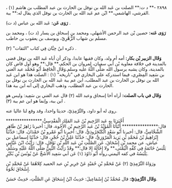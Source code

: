 ٢٨٩٨ -** د ت:** الصلت بن عَبد الله بن نوفل بن الحارث بن عبد المطلب بن هاشم (١) ، القرشي، الهاشمي،** ابْن عم عَبد الله بن الحارث بن نوفل الذي يقال له:** ببة.

**رَوَى عَن:** عَبد الله بن عباس (د ت) .

**رَوَى عَنه:** حصين بْن عبد الرحمن الأشهلي، ومحمد بن إسحاق بن يسار (د ت) ، ومحمد بن مسلم بن شهاب الزُّهْرِيّ، ويوسف بن يعقوب بن حاطب.

ذكره ابنُ حِبَّان فِي كتاب "الثقات" (٢) .

**وَقَال الزبير بْن بكار:** أمه أم ولد، وكان فقيها عابدا، وذكر أن أباه عَبد الله بن نوفل قضى بالمدينة في خلافة معاوية بْن أَبي سفيان، لمروان بن الحكم،** قال:** وهو أول قاض كان بالمدينة، وكان يشبه برسول الله صَلَّى اللَّهُ عليه وسلم.وَقَال الْحَافِظ أَبُو مُحَمَّد عبد الغني بن سَعِيد المِصْرِي، فيما استدركه على البخاري في "تاريخه" (١) : الصلت هذا هو ابن عَبد الله بن نوفل بن الحارث بن عبد المطلب، ابن عم ببة عَبد الله بن الحارث بن نوفل بن الحارث بن عبد المطلب، وذهب البخاري إلى أنه ابن ببة هذا.

**وَقَال في باب الصلت:** أراه أخا إسحاق وعبد الله (٢) قال عبد الغني بن سَعِيد: وليس هو ابن ببة، وإنما هو ابن عم ببة (٣) .

روى له أبو داود، والتِّرْمِذِيّ، حديثا واحدا، وقد وقع لنا عاليا عنه.

أَخْبَرَنَا بِهِ عَبد الرَّحِيمِ بْنُ عَبد المَلِك الْمَقْدِسِيُّ،**************** قال:**************** أَنْبَأَنَا الْمُؤَيِّدُ بْنُ عَبد الرَّحِيمِ بْنِ الأَخُوة، قال: أخبرنا زَاهِرُ بْنُ طَاهِرٍ الشَّحَّامِيُّ، قال: أخبرنا أَبُو سَعْدٍ الْكَنْجَرُوذِيُّ، قال: أخبرنا أَبُو عَمْرو بْنُ حَمْدَانَ، قال: حَدَّثَنَا إِبْرَاهِيمُ بْنُ مُحَمَّدِ بْنِ يَزِيدَ الْمَرْوَزِيُّ، قال: حَدَّثَنَا عَلِيُّ بْنُ حُجْرٍ، قال: حَدَّثَنَا إسماعيل بن عياش، عن محمد بْنِ إِسْحَاقَ، عَنِ الصَّلْتِ بْنِ عَبد اللَّهِ بْنِ نَوْفَلٍ، قال: رَأَيْتُ ابْنَ عَبَّاسٍ يَلْبَسُ خَاتَمَهُ فِي كَفِّهِ الْيُمْنَى،** ولا إِخَالُهُ إِلا قال:** وقَدْ رَأَيْتُ النَّبِيَّ صَلَّى اللَّهُ عَلَيْهِ وسَلَّمَ، يَلْبَسُهُ في كفه اليمني.رواه أَبُو دَاوُدَ (١) عَن أبي سَعِيد الأَشَجِّ عَنْ يُونُسَ بْنِ بُكَيْرٍ.

ورَوَاهُ التِّرْمِذِيّ (٢) عَنْ مُحَمَّدِ بْنِ حُمَيْدٍ عَنْ جَرِيرِ بْنِ عبد الحميد كِلاهُمَا عَنْ مُحَمَّدِ بْنِ إِسْحَاقَ نَحْوَهُ.

**وَقَال التِّرْمِذِيّ:** قال مُحَمَّدُ بْنُ إِسْمَاعِيلَ: حَدِيثُ ابْنُ إِسَحَاقَ عَنِ الصَّلْتِ، حَدِيثٌ حَسَنٌ.